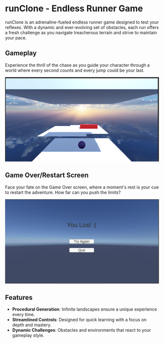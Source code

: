 # runClone - Endless Runner Game

runClone is an adrenaline-fueled endless runner game designed to test your reflexes. With a dynamic and ever-evolving set of obstacles, each run offers a fresh challenge as you navigate treacherous terrain and strive to maintain your pace.

## Gameplay

Experience the thrill of the chase as you guide your character through a world where every second counts and every jump could be your last.

![Gameplay Screenshot](/Assets/Screenshot%202024-01-06%20175000.png)

## Game Over/Restart Screen

Face your fate on the Game Over screen, where a moment's rest is your cue to restart the adventure. How far can you push the limits?

![Game Over/Restart Screenshot](/Assets/Screenshot%202024-01-06%20175022.png)

## Features

- **Procedural Generation**: Infinite landscapes ensure a unique experience every time.
- **Streamlined Controls**: Designed for quick learning with a focus on depth and mastery.
- **Dynamic Challenges**: Obstacles and environments that react to your gameplay style.
